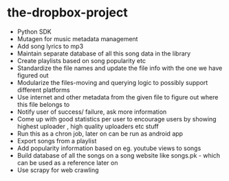 the-dropbox-project
===================
* Python SDK
* Mutagen for music metadata management
* Add song lyrics to mp3
* Maintain separate database of all this song data in the library
* Create playlists based on song popularity etc
* Standardize the file names and update the file info with the one we have figured out
* Modularize the files-moving and querying logic to possibly support different platforms
* Use internet and other metadata from the given file to figure out where this file belongs to
* Notify user of success/ failure, ask more information
* Come up with good statistics per user to encourage users by showing highest uploader , high quality uploaders etc stuff
* Run this as a chron job, later on can be run as android app
* Export songs from a playlist
* Add popularity information based on eg. youtube views to songs
* Build database of all the songs on a song website like songs.pk - which can be used as a reference later on
* Use scrapy for web crawling
